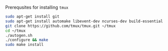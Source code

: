 Prerequsites for installing `tmux` 

```bash
sudo apt-get install git
sudo apt-get install automake libevent-dev ncurses-dev build-essential bison pkg-config
git clone https://github.com/tmux/tmux.git ~/tmux
cd ~/tmux
./autogen.sh
./configure && make
sudo make install
```
